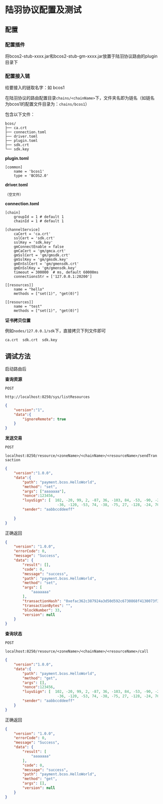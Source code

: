 # 陆羽协议配置及测试

## 配置

### 配置插件

将bcos2-stub-xxxx.jar和bcos2-stub-gm-xxxx.jar放置于陆羽协议路由的plugin目录下

### 配置接入链

给要接入的链取名字：如 bcos1

在陆羽协议的路由配置目录`chains/<chainName>`下，文件夹名即为链名（如链名为bcos1的配置文件目录为：`chains/bcos1`）

包含以下文件：

``` 
bcos/
├── ca.crt
├── connection.toml
├── driver.toml
├── plugin.toml
├── sdk.crt
└── sdk.key
```

**plugin.toml**

```
[common]
    name = 'bcos1'
    type = 'BCOS2.0'
```

**driver.toml**

```
（空文件）
```

**connection.toml**

```
[chain]
    groupId = 1 # default 1
    chainId = 1 # default 1

[channelService]
    caCert = 'ca.crt'
    sslCert = 'sdk.crt'
    sslKey = 'sdk.key'
    gmConnectEnable = false
    gmCaCert = 'gm/gmca.crt'
    gmSslCert = 'gm/gmsdk.crt'
    gmSslKey = 'gm/gmsdk.key'
    gmEnSslCert = 'gm/gmensdk.crt'
    gmEnSslKey = 'gm/gmensdk.key'
    timeout = 300000  # ms, default 60000ms
    connectionsStr = ['127.0.0.1:20200']

[[resources]]
    name = "hello"
    methods = ["set(1)", "get(0)"]

[[resources]]
    name = "test"
    methods = ["set(1)", "get(0)"]
```

**证书拷贝位置**

例如`nodes/127.0.0.1/sdk`下，直接拷贝下列文件即可

```
ca.crt  sdk.crt  sdk.key
```

## 调试方法

启动路由后

**查询资源**

`POST`

`http://localhost:8250/sys/listResources`

``` json
{
	"version":"1",
	"data":{
		"ignoreRemote": true
	}
}
```

**发送交易**

`POST`

`localhost:8250/resource/<zoneName>/<chainName>/<resourceName>/sendTransaction`

``` json
{
	"version":"1.0.0",
	"data":{
		"path": "payment.bcos.HelloWorld",
		"method": "set",
		"args": ["aaaaaaa"],
		"nonce":123456,
		"luyuSign": [  102, -20, 99, 2, -87, 36, -103, 84, -53, -90, -24, 27, 32, -43, 116, 100, -103,
                        -36, -120, -53, 74, -38, -75, 27, -128, -24, 70, 88, 89, 61, -44, -81],
        "sender": "aabbccddeeff"
		
	}
}
```

正确返回

``` json
{
    "version": "1.0.0",
    "errorCode": 0,
    "message": "Success",
    "data": {
        "result": [],
        "code": 0,
        "message": "success",
        "path": "payment.bcos.HelloWorld",
        "method": "set",
        "args": [
            "aaaaaaa"
        ],
        "transactionHash": "0xefac362c387924a3d50d592c6730868f4130073f342d910cc0c7da0d9c73f302",
        "transactionBytes": "",
        "blockNumber": 33,
        "version": null
    }
}
```

**查询状态**

`POST`

`localhost:8250/resource/<zoneName>/<chainName>/<resourceName>/call`

``` json
{
	"version":"1.0.0",
	"data":{
		"path": "payment.bcos.HelloWorld",
		"method": "get",
		"args": [],
		"nonce":123456,
		"luyuSign": [  102, -20, 99, 2, -87, 36, -103, 84, -53, -90, -24, 27, 32, -43, 116, 100, -103,
                        -36, -120, -53, 74, -38, -75, 27, -128, -24, 70, 88, 89, 61, -44, -81],
        "sender": "aabbccddeeff"
	}
}
```

正确返回

``` json
{
    "version": "1.0.0",
    "errorCode": 0,
    "message": "Success",
    "data": {
        "result": [
            "aaaaaaa"
        ],
        "code": 0,
        "message": "success",
        "path": "payment.bcos.HelloWorld",
        "method": "get",
        "args": [],
        "version": null
    }
}
```

